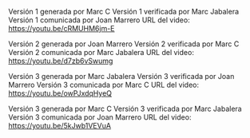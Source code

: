 Versión 1 generada por Marc C
Versión 1 verificada por Marc Jabalera
Versión 1 comunicada por Joan Marrero
URL del video: https://youtu.be/cRMUHM6jm-E

Versión 2 generada por Joan Marrero
Versión 2 verificada por Marc C
Versión 2 comunicada por Marc Jabalera
URL del video: https://youtu.be/d7zb6vSwumg

Versión 3 generada por Marc Jabalera
Versión 3 verificada por Joan Marrero
Versión 3 comunicada por Marc C
URL del video: https://youtu.be/owPJxdqHyeQ

Versión 3 generada por Marc C
Versión 3 verificada por Marc Jabalera
Versión 3 comunicada por Joan Marrero
URL del video: https://youtu.be/5kJwb1VEVuA
